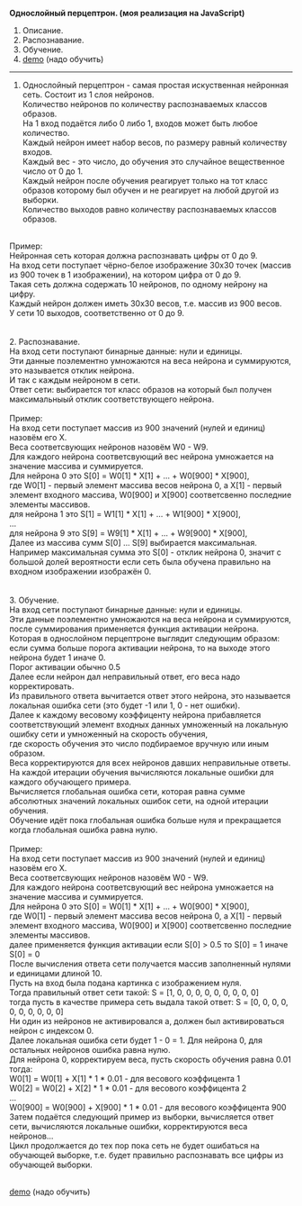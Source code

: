 **Однослойный перцептрон. (моя реализация на JavaScript)**


1. Описание.
2. Распознавание.
3. Обучение.
4. [demo](https://bystrovleonid.github.io/) (надо обучить)

<hr>

1. Однослойный перцептрон - самая простая искуственная нейронная сеть.
Состоит из 1 слоя нейронов.<br>
Количество нейронов по количеству распознаваемых классов образов.<br>
На 1 вход подаётся либо 0 либо 1, входов может быть любое количество.<br>
Каждый нейрон имеет набор весов, по размеру равный количеству входов.<br>
Каждый вес - это число, до обучения это случайное вещественное число от 0 до 1.<br>
Каждый нейрон после обучения реагирует только на тот класс образов которому был обучен и не реагирует на любой другой из выборки.<br>
Количество выходов равно количеству распознаваемых классов образов.<br>
<br>
Пример:<br>
Нейронная сеть которая должна распознавать цифры от 0 до 9.<br>
На вход сети поступает чёрно-белое изображение 30x30 точек (массив из 900 точек в 1 изображении), на котором цифра от 0 до 9.<br>
Такая сеть должна содержать 10 нейронов, по одному нейрону на цифру.<br>
Каждый нейрон должен иметь 30x30 весов, т.е. массив из 900 весов.<br>
У сети 10 выходов, соответственно от 0 до 9.<br>
<br>
<br>
2. Распознавание.<br>
На вход сети поступают бинарные данные: нули и единицы.<br>
Эти данные поэлементно умножаются на веса нейрона и суммируются, это называется отклик нейрона.<br>
И так с каждым нейроном в сети.<br>
Ответ сети: выбирается тот класс образов на который был получен максимальныый отклик соответствующего нейрона.<br>
<br>
Пример:<br>
На вход сети поступает массив из 900 значений (нулей и единиц) назовём его X.<br>
Веса соответсвующих нейронов назовём W0 - W9.<br>
Для каждого нейрона соответсвующий вес нейрона умножается на значение массива и суммируется.<br>
Для нейрона 0 это S[0] = W0[1] * X[1] + ... + W0[900] * X[900],<br>
где W0[1] - первый элемент массива весов нейрона 0, а X[1] - первый элемент входного массива, W0[900] и X[900] соответсвенно последние элементы массивов.<br>
для нейрона 1 это S[1] = W1[1] * X[1] + ... + W1[900] * X[900],<br>
...<br>
для нейрона 9 это S[9] = W9[1] * X[1] + ... + W9[900] * X[900],<br>
Далее из массива сумм S[0] ... S[9] выбирается максимальная.<br>
Например максимальная сумма это S[0] - отклик нейрона 0, значит с большой долей вероятности если сеть была обучена правильно на входном изображении изображён 0.<br>
<br>
<br>
3. Обучение.<br>
На вход сети поступают бинарные данные: нули и единицы.<br>
Эти данные поэлементно умножаются на веса нейрона и суммируются, после суммирования применяется функция активации нейрона.<br>
Которая в однослойном перцептроне выглядит следующим образом:<br>
если сумма больше порога активации нейрона, то на выходе этого нейрона будет 1 иначе 0.<br>
Порог активации обычно 0.5<br>
Далее если нейрон дал неправильный ответ, его веса надо корректировать.<br>
Из правильного ответа вычитается ответ этого нейрона, это называется локальная ошибка сети (это будет -1 или 1, 0 - нет ошибки).<br>
Далее к каждому весовому коэффиценту нейрона прибавляется соответствующий элемент входных данных умноженный на локальную ошибку сети и умноженный на скорость обучения,<br>
где скорость обучения это число подбираемое вручную или иным образом.<br>
Веса корректируются для всех нейронов давших неправильные ответы.<br>
На каждой итерации обучения вычисляются локальные ошибки для каждого обучающего примера.<br>
Вычисляется глобальная ошибка сети, которая равна сумме абсолютных значений локальных ошибок сети, на одной итерации обучения.<br>
Обучение идёт пока глобальная ошибка больше нуля и прекращается когда глобальная ошибка равна нулю.<br>
<br>
Пример:<br>
На вход сети поступает массив из 900 значений (нулей и единиц) назовём его X.<br>
Веса соответсвующих нейронов назовём W0 - W9.<br>
Для каждого нейрона соответсвующий вес нейрона умножается на значение массива и суммируется.<br>
Для нейрона 0 это S[0] = W0[1] * X[1] + ... + W0[900] * X[900],<br>
где W0[1] - первый элемент массива весов нейрона 0, а X[1] - первый элемент входного массива, W0[900] и X[900] соответсвенно последние элементы массивов.<br>
далее применяется функция активации если S[0] > 0.5 то S[0] = 1 иначе S[0] = 0<br>
После вычисления ответа сети получается массив заполненный нулями и единицами длиной 10.<br>
Пусть на вход была подана картинка с изображением нуля.<br>
Тогда правильный ответ сети такой: S = [1, 0, 0, 0, 0, 0, 0, 0, 0, 0]<br>
тогда пусть в качестве примера сеть выдала такой ответ: S = [0, 0, 0, 0, 0, 0, 0, 0, 0, 0]<br>
Ни один из нейронов не активировался а, должен был активироваться нейрон с индексом 0.<br>
Далее локальная ошибка сети будет 1 - 0 = 1. Для нейрона 0, для остальных нейронов ошибка равна нулю.<br>
Для нейрона 0, корректируем веса, пусть скорость обучения равна 0.01 тогда:<br>
W0[1] = W0[1] + X[1] * 1 * 0.01 - для весового коэффицента 1<br>
W0[2] = W0[2] + X[2] * 1 * 0.01 - для весового коэффицента 2<br>
...<br>
W0[900] = W0[900] + X[900] * 1 * 0.01 - для весового коэффицента 900<br>
Затем подаётся следующий пример из выборки, вычисляется ответ сети, вычисляются локальные ошибки, корректируются веса нейронов...<br>
Цикл продолжается до тех пор пока сеть не будет ошибаться на обучающей выборке, т.е. будет правильно распознавать все цифры из обучающей выборки.<br>
<br>

[demo](https://bystrovleonid.github.io/) (надо обучить)